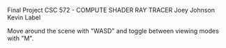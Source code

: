 Final Project CSC 572 - COMPUTE SHADER RAY TRACER
Joey Johnson
Kevin Label


Move around the scene with "WASD" and toggle between viewing modes with "M".